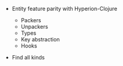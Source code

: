 * Entity feature parity with Hyperion-Clojure
  * Packers
  * Unpackers
  * Types
  * Key abstraction
  * Hooks

* Find all kinds
